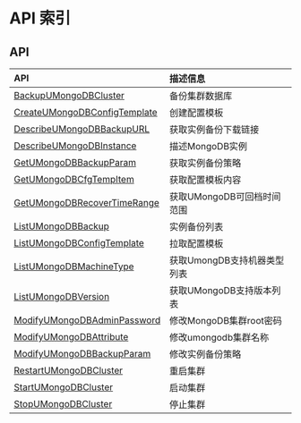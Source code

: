 # API 索引

## API

| API | 描述信息 |
|:---|:---|
|[BackupUMongoDBCluster](api/umongodb-api/backup_umon_go_db_cluster)|备份集群数据库|
|[CreateUMongoDBConfigTemplate](api/umongodb-api/create_umon_go_db_config_template)|创建配置模板|
|[DescribeUMongoDBBackupURL](api/umongodb-api/describe_umon_go_db_backup_url)|获取实例备份下载链接|
|[DescribeUMongoDBInstance](api/umongodb-api/describe_umon_go_db_instance)|描述MongoDB实例|
|[GetUMongoDBBackupParam](api/umongodb-api/get_umon_go_db_backup_param)|获取实例备份策略|
|[GetUMongoDBCfgTempItem](api/umongodb-api/get_umon_go_db_cfg_temp_item)|获取配置模板内容|
|[GetUMongoDBRecoverTimeRange](api/umongodb-api/get_umon_go_db_recover_time_range)|获取UMongoDB可回档时间范围|
|[ListUMongoDBBackup](api/umongodb-api/list_umon_go_db_backup)|实例备份列表|
|[ListUMongoDBConfigTemplate](api/umongodb-api/list_umon_go_db_config_template)|拉取配置模板|
|[ListUMongoDBMachineType](api/umongodb-api/list_umon_go_db_machine_type)|获取UmongDB支持机器类型列表|
|[ListUMongoDBVersion](api/umongodb-api/list_umon_go_db_version)|获取UMongoDB支持版本列表|
|[ModifyUMongoDBAdminPassword](api/umongodb-api/modify_umon_go_db_admin_password)|修改MongoDB集群root密码|
|[ModifyUMongoDBAttribute](api/umongodb-api/modify_umon_go_db_attribute)|修改umongodb集群名称|
|[ModifyUMongoDBBackupParam](api/umongodb-api/modify_umon_go_db_backup_param)|修改实例备份策略|
|[RestartUMongoDBCluster](api/umongodb-api/restart_umon_go_db_cluster)|重启集群|
|[StartUMongoDBCluster](api/umongodb-api/start_umon_go_db_cluster)|启动集群|
|[StopUMongoDBCluster](api/umongodb-api/stop_umon_go_db_cluster)|停止集群|
